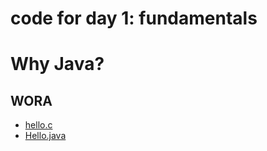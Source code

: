 # code for day 1: fundamentals

# Why Java?

## WORA

- [hello.c](./hello.c)
- [Hello.java](./Hello.java)

